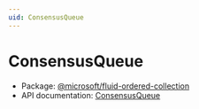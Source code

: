 ```yaml
---
uid: ConsensusQueue
---
```


# ConsensusQueue

- Package: [@microsoft/fluid-ordered-collection](../api/fluid-ordered-collection.md)
- API documentation: [ConsensusQueue](../api/fluid-ordered-collection.ConsensusQueue.md)
